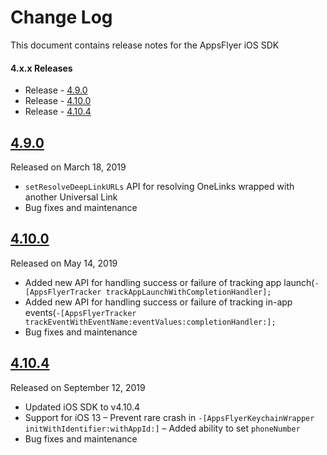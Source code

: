 # Change Log
This document contains release notes for the AppsFlyer iOS SDK

#### 4.x.x Releases

- Release - [4.9.0](#490)
- Release - [4.10.0](#4100)
- Release - [4.10.4](#4104)



## [4.9.0](https://github.com/AppsFlyerSDK/AppsFlyerFramework/releases/tag/4.9.0)
Released on March 18, 2019
- `setResolveDeepLinkURLs` API for resolving OneLinks wrapped with another Universal Link
- Bug fixes and maintenance

## [4.10.0](https://github.com/AppsFlyerSDK/AppsFlyerFramework/releases/tag/4.10.0)
Released on May 14, 2019
- Added new API for handling success or failure of tracking app launch(`-[AppsFlyerTracker trackAppLaunchWithCompletionHandler];`
- Added new API for handling success or failure of tracking in-app events(`-[AppsFlyerTracker trackEventWithEventName:eventValues:completionHandler:];`
- Bug fixes and maintenance

## [4.10.4](https://github.com/AppsFlyerSDK/AppsFlyerFramework/releases/tag/4.10.4)
Released on September 12, 2019
- Updated iOS SDK to v4.10.4
- Support for iOS 13
– Prevent rare crash in `-[AppsFlyerKeychainWrapper initWithIdentifier:withAppId:]`
– Added ability to set `phoneNumber`
- Bug fixes and maintenance

